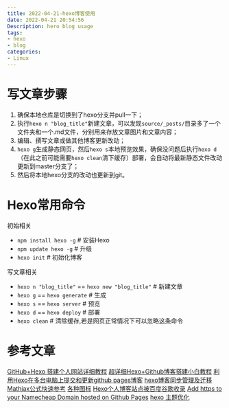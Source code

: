```yaml
---
title: 2022-04-21-hexo博客使用
date: 2022-04-21 20:54:56
Description: hero blog usage
tags:
- hexo
- blog
categories:
- Linux
---
```


# 写文章步骤

1. 确保本地仓库是切换到了hexo分支并pull一下；
2. 执行`hexo n "blog_title"`新建文章，可以发现`source/_posts/`目录多了一个文件夹和一个.md文件，分别用来存放文章图片和文章内容；
3. 编辑、撰写文章或做其他博客更新改动；
4. `hexo g`生成静态网页，然后`hexo s`本地预览效果，确保没问题后执行`hexo d`（在此之前可能需要`hexo clean`清下缓存）部署，会自动将最新静态文件改动更新到master分支了；
5. 然后将本地hexo分支的改动也更新到git。

# Hexo常用命令

初始相关

- `npm install hexo -g` # 安装Hexo
- `npm update hexo -g` # 升级
- `hexo init` # 初始化博客

写文章相关

- `hexo n "blog_title"` == `hexo new "blog_title"` # 新建文章
- `hexo g` == `hexo generate` # 生成
- `hexo s` == `hexo server` # 预览
- `hexo d` == `hexo deploy` # 部署
- `hexo clean` # 清除缓存,若是网页正常情况下可以忽略这条命令

# 参考文章

[GitHub+Hexo 搭建个人网站详细教程](https://zhuanlan.zhihu.com/p/26625249)
[超详细Hexo+Github博客搭建小白教程](https://godweiyang.com/2018/04/13/hexo-blog/)
[利用Hexo在多台电脑上提交和更新github pages博客](https://www.jianshu.com/p/0b1fccce74e0)
[hexo博客同步管理及迁移](https://www.jianshu.com/p/fceaf373d797)
[Mathjax公式快速参考](https://colobu.com/2014/08/17/MathJax-quick-reference/)
[各种图标](https://fontawesome.com/v4.7.0/icons/)
[Hexo个人博客站点被百度谷歌收录](https://blog.csdn.net/qq_32454537/article/details/79482914)
[Add https to your Namecheap Domain hosted on Github Pages](https://medium.com/@goelanirudh/add-https-to-your-namecheap-domain-hosted-on-github-pages-d66fd96308b5)
[hexo 主题优化](https://keung.asia/posts/17051/)

